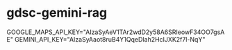 # gdsc-gemini-rag
GOOGLE_MAPS_API_KEY="AIzaSyAeV1TAr2wdD2y58A6SRIeowF34OO7gsAE"
GEMINI_API_KEY="AIzaSyAaot8ruB4Y1QqeDIah2HcIJXK2f7l-NqY"

